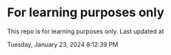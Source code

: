 # For learning purposes only
This repo is for learning purposes only.
Last updated at

Tuesday, January 23, 2024 8:12:39 PM

